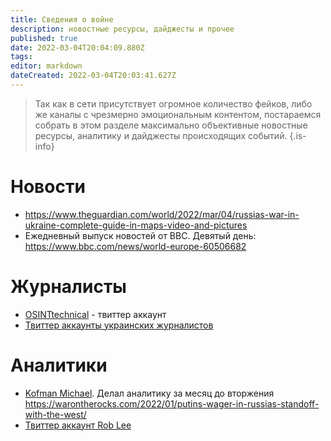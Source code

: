 ```yaml
---
title: Сведения о войне
description: новостные ресурсы, дайджесты и прочее
published: true
date: 2022-03-04T20:04:09.880Z
tags: 
editor: markdown
dateCreated: 2022-03-04T20:03:41.627Z
---
```


> Так как в сети присутствует огромное количество фейков, либо же каналы с чрезмерно эмоциональным контентом, постараемся собрать в этом разделе максимально объективные новостные ресурсы, аналитику и дайджесты происходящих событий.
{.is-info}

# Новости

* https://www.theguardian.com/world/2022/mar/04/russias-war-in-ukraine-complete-guide-in-maps-video-and-pictures
* Ежедневный выпуск новостей от BBC. Девятый день: https://www.bbc.com/news/world-europe-60506682

# Журналисты
* [OSINTtechnical](https://twitter.com/Osinttechnical) - твиттер аккаунт
* [Твиттер аккаунты украинских журналистов](https://twitter.com/i/lists/1497499544950644746)

# Аналитики
* [Kofman Michael](https://twitter.com/KofmanMichael). Делал аналитику за месяц до вторжения https://warontherocks.com/2022/01/putins-wager-in-russias-standoff-with-the-west/
* [Твиттер аккаунт Rob Lee](https://twitter.com/RALee85)
